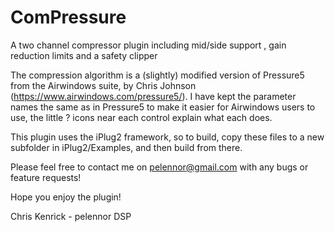 # ComPressure

A two channel compressor plugin including mid/side support , gain reduction limits and a safety clipper

The compression algorithm is a (slightly) modified version of Pressure5 from the Airwindows suite, by Chris Johnson (https://www.airwindows.com/pressure5/).
I have kept the parameter names the same as in Pressure5 to make it easier for Airwindows users to use, the little ? icons near each control explain what each does.

This plugin uses the iPlug2 framework, so to build, copy these files to a new subfolder in iPlug2/Examples, and then build from there.

Please feel free to contact me on pelennor@gmail.com with any bugs or feature requests!

Hope you enjoy the plugin!

Chris Kenrick - pelennor DSP


